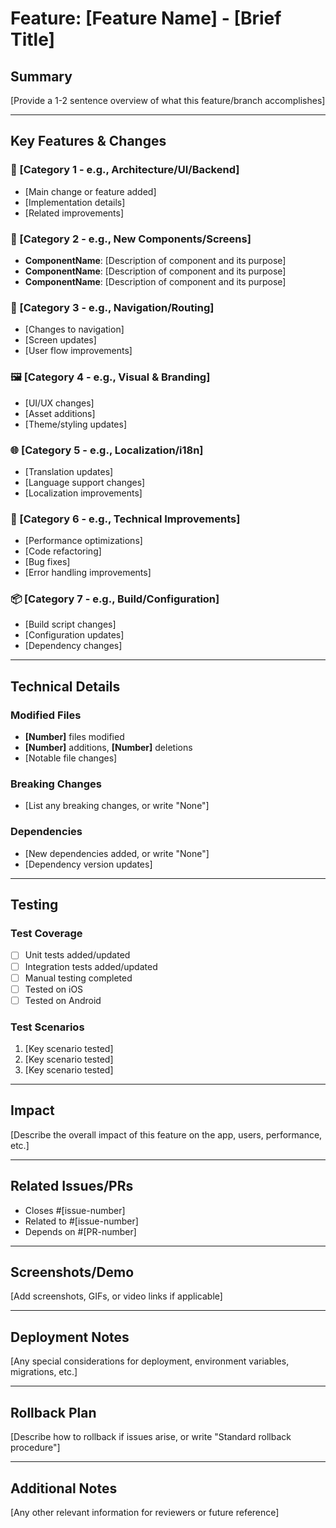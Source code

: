 # Feature: [Feature Name] - [Brief Title]

## Summary
[Provide a 1-2 sentence overview of what this feature/branch accomplishes]

---

## Key Features & Changes

### 🎨 [Category 1 - e.g., Architecture/UI/Backend]
- [Main change or feature added]
- [Implementation details]
- [Related improvements]

### 📱 [Category 2 - e.g., New Components/Screens]
- **ComponentName**: [Description of component and its purpose]
- **ComponentName**: [Description of component and its purpose]
- **ComponentName**: [Description of component and its purpose]

### 🎯 [Category 3 - e.g., Navigation/Routing]
- [Changes to navigation]
- [Screen updates]
- [User flow improvements]

### 🖼️ [Category 4 - e.g., Visual & Branding]
- [UI/UX changes]
- [Asset additions]
- [Theme/styling updates]

### 🌐 [Category 5 - e.g., Localization/i18n]
- [Translation updates]
- [Language support changes]
- [Localization improvements]

### 🔧 [Category 6 - e.g., Technical Improvements]
- [Performance optimizations]
- [Code refactoring]
- [Bug fixes]
- [Error handling improvements]

### 📦 [Category 7 - e.g., Build/Configuration]
- [Build script changes]
- [Configuration updates]
- [Dependency changes]

---

## Technical Details

### Modified Files
- **[Number]** files modified
- **[Number]** additions, **[Number]** deletions
- [Notable file changes]

### Breaking Changes
- [List any breaking changes, or write "None"]

### Dependencies
- [New dependencies added, or write "None"]
- [Dependency version updates]

---

## Testing

### Test Coverage
- [ ] Unit tests added/updated
- [ ] Integration tests added/updated
- [ ] Manual testing completed
- [ ] Tested on iOS
- [ ] Tested on Android

### Test Scenarios
1. [Key scenario tested]
2. [Key scenario tested]
3. [Key scenario tested]

---

## Impact

[Describe the overall impact of this feature on the app, users, performance, etc.]

---

## Related Issues/PRs
- Closes #[issue-number]
- Related to #[issue-number]
- Depends on #[PR-number]

---

## Screenshots/Demo
[Add screenshots, GIFs, or video links if applicable]

---

## Deployment Notes
[Any special considerations for deployment, environment variables, migrations, etc.]

---

## Rollback Plan
[Describe how to rollback if issues arise, or write "Standard rollback procedure"]

---

## Additional Notes
[Any other relevant information for reviewers or future reference]

